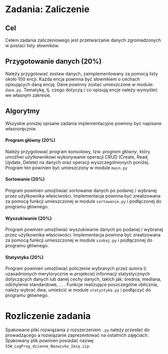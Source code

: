 # Zadania: Zaliczenie

## Cel 
Celem zadania zaliczeniowego jest przetwarzanie danych zgromadzonych w postaci 
listy słowników.

## Przygotowanie danych (20%)
Należy przygotować zestaw danych, zaimplementowany za pomocą listy około 100 encji.
Każda encja powinna być słownikiem o cechach opisujących daną encję.
Dane powinny zostać umieszczone w module: ``dane.py``.
Tematykę, tj. czego dotyczą / co opisują encje należy wymyśleć we własnym zakresie.

## Algorytmy
Wszyskie poniżej opisane zadania implementacyjne powinny być 
napisane własnoręcznie.

#### Program główny (20%)
Należy przygotować program konsolowy, tzw. _program główny_, który umożliwi użytkownikowi 
wykonywanie operacji CRUD (Create, Read, Update, Delete) na danych oraz 
operacji wyszczególnionych poniżej. 
Program ten powinien być umieszczony w module ``main.py``

#### Sortowanie (20%)
Program powinien umożliwiać sortowanie danych po podanej / wybranej przez użytkownika 
właściwości. 
Implementacja powinna być zrealizowana za pomocą funkcji 
umieszczonej w module ``sortowanie.py`` i podłączonej do programu głównego.

#### Wyszukiwanie (20%)
Program powinien umożliwiać wyszukiwanie danych po podanej / wybranej przez użytkownika 
właściwości. 
Implementacja powinna być zrealizowana za pomocą funkcji 
umieszczonej w module ``szukaj.py`` i podłączonej do programu głównego.

#### Statystyka (20%)
Program powinien umożliwiać policzenie wybranych przez autora 
(i uzasadnionych merytorycznie w projekcie) informacji statystycznych dotyczących danych lub danej
cechy danych,
takich jak: średnia, mediana, odchylenie standardowe, ... .
Funkcje realizujące poszczególne oblicznia, należy wybrać dwa, umieścić w module
``statystyka.py`` i podłączyć do programu głównego.

# Rozliczenie zadania
Spakowane pliki rozwiązania z rozszerzeniem ``.py`` należy przesłać do prowadzącego a 
rozwiązanie zaprezentować na ostatnich zajęciach.
Spakowany plik powinien  posiadać nazwę: ``SSW_LogProg_dzienne_Nazwisko_Imię.zip``.

